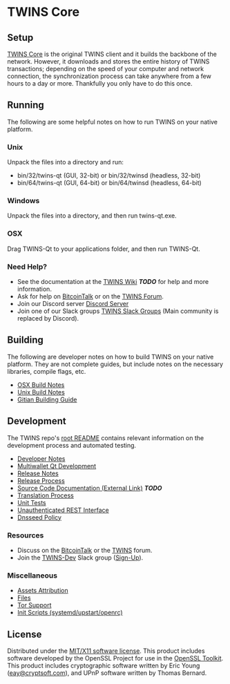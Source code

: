 TWINS Core
=====================

Setup
---------------------
[TWINS Core](http://twins.org/wallet) is the original TWINS client and it builds the backbone of the network. However, it downloads and stores the entire history of TWINS transactions; depending on the speed of your computer and network connection, the synchronization process can take anywhere from a few hours to a day or more. Thankfully you only have to do this once.

Running
---------------------
The following are some helpful notes on how to run TWINS on your native platform.

### Unix

Unpack the files into a directory and run:

- bin/32/twins-qt (GUI, 32-bit) or bin/32/twinsd (headless, 32-bit)
- bin/64/twins-qt (GUI, 64-bit) or bin/64/twinsd (headless, 64-bit)

### Windows

Unpack the files into a directory, and then run twins-qt.exe.

### OSX

Drag TWINS-Qt to your applications folder, and then run TWINS-Qt.

### Need Help?

* See the documentation at the [TWINS Wiki](https://en.bitcoin.it/wiki/Main_Page) ***TODO***
for help and more information.
* Ask for help on [BitcoinTalk](https://bitcointalk.org/index.php?topic=1262920.0) or on the [TWINS Forum](http://forum.twins.org/).
* Join our Discord server [Discord Server](https://discord.twins.org)
* Join one of our Slack groups [TWINS Slack Groups](https://twins.org/slack-logins/) (Main community is replaced by Discord).

Building
---------------------
The following are developer notes on how to build TWINS on your native platform. They are not complete guides, but include notes on the necessary libraries, compile flags, etc.

- [OSX Build Notes](build-osx.md)
- [Unix Build Notes](build-unix.md)
- [Gitian Building Guide](gitian-building.md)

Development
---------------------
The TWINS repo's [root README](https://github.com/TWINS-Project/TWINS/blob/master/README.md) contains relevant information on the development process and automated testing.

- [Developer Notes](developer-notes.md)
- [Multiwallet Qt Development](multiwallet-qt.md)
- [Release Notes](release-notes.md)
- [Release Process](release-process.md)
- [Source Code Documentation (External Link)](https://dev.visucore.com/bitcoin/doxygen/) ***TODO***
- [Translation Process](translation_process.md)
- [Unit Tests](unit-tests.md)
- [Unauthenticated REST Interface](REST-interface.md)
- [Dnsseed Policy](dnsseed-policy.md)

### Resources

* Discuss on the [BitcoinTalk](https://bitcointalk.org/index.php?topic=1262920.0) or the [TWINS](http://forum.twins.org/) forum.
* Join the [TWINS-Dev](https://twins-dev.slack.com/) Slack group ([Sign-Up](https://twins-dev.herokuapp.com/)).

### Miscellaneous
- [Assets Attribution](assets-attribution.md)
- [Files](files.md)
- [Tor Support](tor.md)
- [Init Scripts (systemd/upstart/openrc)](init.md)

License
---------------------
Distributed under the [MIT/X11 software license](http://www.opensource.org/licenses/mit-license.php).
This product includes software developed by the OpenSSL Project for use in the [OpenSSL Toolkit](https://www.openssl.org/). This product includes
cryptographic software written by Eric Young ([eay@cryptsoft.com](mailto:eay@cryptsoft.com)), and UPnP software written by Thomas Bernard.
